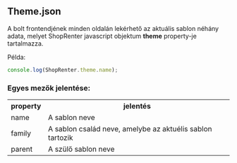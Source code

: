 ## Theme.json

A bolt frontendjének minden oldalán lekérhető az aktuális sablon néhány adata,
melyet ShopRenter javascript objektum **theme** property-je tartalmazza. 

Példa:
```javascript
console.log(ShopRenter.theme.name);
```

### Egyes mezők jelentése:

<table> 
    <tr>
        <th>property</th>
        <th>jelentés</th>
    </tr>
    <tr>
        <td>name</td>
        <td>A sablon neve</td>
    </tr>
    <tr>
        <td>family</td>
        <td>A sablon család neve, amelybe az aktuélis sablon tartozik</td>
    </tr>  
    <tr>
        <td>parent</td>
        <td>
           A szülő sablon neve 
        </td>
    </tr>
</table>
